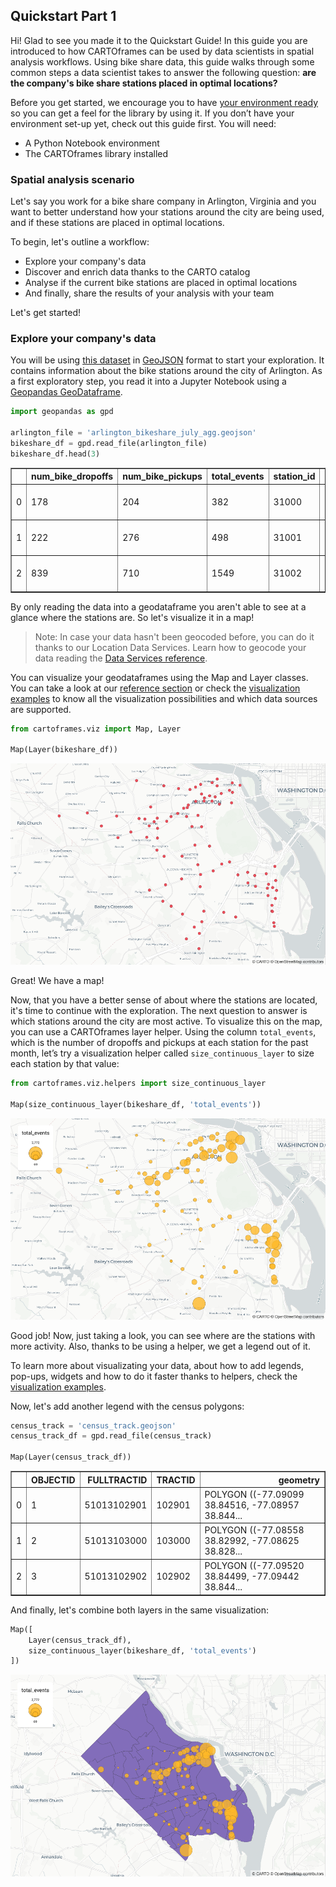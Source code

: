 ## Quickstart Part 1

Hi! Glad to see you made it to the Quickstart Guide! In this guide you are introduced to how CARTOframes can be used by data scientists in spatial analysis workflows. Using bike share data, this guide walks through some common steps a data scientist takes to answer the following question: **are the company's bike share stations placed in optimal locations?**

Before you get started, we encourage you to have [your environment ready](/developers/cartoframes/guides/Install-CARTOframes-in-your-Notebooks) so you can get a feel for the library by using it. If you don’t have your environment set-up yet, check out this guide first. You will need:

- A Python Notebook environment
- The CARTOframes library installed

### Spatial analysis scenario

Let's say you work for a bike share company in Arlington, Virginia and you want to better understand how your stations around the city are being used, and if these stations are placed in optimal locations.

To begin, let's outline a workflow: 

- Explore your company's data
- Discover and enrich data thanks to the CARTO catalog
- Analyse if the current bike stations are placed in optimal locations
- And finally, share the results of your analysis with your team

Let's get started!

### Explore your company's data

You will be using [this dataset](https://github.com/CartoDB/cartoframes/tree/develop/docs/developer-center/guides/quickstart/arlington_bikeshare_july_agg.geojson) in [GeoJSON](https://geojson.org) format to start your exploration. It contains information about the bike stations around the city of Arlington. As a first exploratory step, you read it into a Jupyter Notebook using a [Geopandas GeoDataframe](http://geopandas.org/reference/geopandas.GeoDataFrame.html).

```py
import geopandas as gpd

arlington_file = 'arlington_bikeshare_july_agg.geojson'
bikeshare_df = gpd.read_file(arlington_file)
bikeshare_df.head(3)
```

<table class="dataframe" border="1">
  <thead>
    <tr style="text-align: right;">
      <th></th>
      <th>num_bike_dropoffs</th>
      <th>num_bike_pickups</th>
      <th>total_events</th>
      <th>station_id</th>
      <th>longitude</th>
      <th>latitude</th>
      <th>geometry</th>
    </tr>
  </thead>
  <tbody>
    <tr>
      <td>0</td>
      <td>178</td>
      <td>204</td>
      <td>382</td>
      <td>31000</td>
      <td>-77.053144</td>
      <td>38.858726</td>
      <td>POINT (-77.05314 38.85873)</td>
    </tr>
    <tr>
      <td>1</td>
      <td>222</td>
      <td>276</td>
      <td>498</td>
      <td>31001</td>
      <td>-77.053738</td>
      <td>38.857216</td>
      <td>POINT (-77.05374 38.85722)</td>
    </tr>
    <tr>
      <td>2</td>
      <td>839</td>
      <td>710</td>
      <td>1549</td>
      <td>31002</td>
      <td>-77.049218</td>
      <td>38.856372</td>
      <td>POINT (-77.04922 38.85637)</td>
    </tr>
  </tbody>
</table>

By only reading the data into a geodataframe you aren't able to see at a glance where the stations are. So let's visualize it in a map!

> Note: In case your data hasn't been geocoded before, you can do it thanks to our Location Data Services. Learn how to geocode your data reading the [Data Services reference](/developers/cartoframes/reference/#heading-Data-Services).

You can visualize your geodataframes using the Map and Layer classes. You can take a look at our [reference section](/developers/cartoframes/reference/) or check the [visualization examples](/developers/cartoframes/examples/) to know all the visualization possibilities and which data sources are supported.

```py
from cartoframes.viz import Map, Layer

Map(Layer(bikeshare_df))
```

![Explore Points Layer - Bikeshare Data](../img/guides/quickstart/explore_points_layer.png)

Great! We have a map!

Now, that you have a better sense of about where the stations are located, it's time to continue with the exploration. The next question to answer is which stations around the city are most active. To visualize this on the map, you can use a CARTOframes layer helper. Using the column `total_events`, which is the number of dropoffs and pickups at each station for the past month, let’s try a visualization helper called `size_continuous_layer` to size each station by that value:

```py
from cartoframes.viz.helpers import size_continuous_layer

Map(size_continuous_layer(bikeshare_df, 'total_events'))
```

![Explore Helper Method](../img/guides/quickstart/explore_helper.png)

Good job! Now, just taking a look, you can see where are the stations with more activity. Also, thanks to be using a helper, we get a legend out of it.

To learn more about visualizating your data, about how to add legends, pop-ups, widgets and how to do it faster thanks to helpers, check the [visualization examples](/developers/cartoframes/examples/#example-add-default-widget).

Now, let's add another legend with the census polygons:

```py
census_track = 'census_track.geojson'
census_track_df = gpd.read_file(census_track)

Map(Layer(census_track_df))
```

<table class="dataframe" border="1">
  <thead>
    <tr style="text-align: right;">
      <th></th>
      <th>OBJECTID</th>
      <th>FULLTRACTID</th>
      <th>TRACTID</th>
      <th>geometry</th>
    </tr>
  </thead>
  <tbody>
    <tr>
      <td>0</td>
      <td>1</td>
      <td>51013102901</td>
      <td>102901</td>
      <td>POLYGON ((-77.09099 38.84516, -77.08957 38.844...</td>
    </tr>
    <tr>
      <td>1</td>
      <td>2</td>
      <td>51013103000</td>
      <td>103000</td>
      <td>POLYGON ((-77.08558 38.82992, -77.08625 38.828...</td>
    </tr>
    <tr>
      <td>2</td>
      <td>3</td>
      <td>51013102902</td>
      <td>102902</td>
      <td>POLYGON ((-77.09520 38.84499, -77.09442 38.844...</td>
    </tr>
  </tbody>
</table>

And finally, let's combine both layers in the same visualization:

```py
Map([
    Layer(census_track_df),
    size_continuous_layer(bikeshare_df, 'total_events')
])
```

![Combine Layers](../img/guides/quickstart/combine_layers.png)